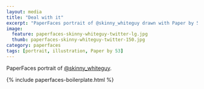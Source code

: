 ```yaml
---
layout: media
title: "Deal with it"
excerpt: "PaperFaces portrait of @skinny_whiteguy drawn with Paper by 53 on an iPad."
image: 
  feature: paperfaces-skinny-whiteguy-twitter-lg.jpg
  thumb: paperfaces-skinny-whiteguy-twitter-150.jpg
category: paperfaces
tags: [portrait, illustration, Paper by 53]
---
```


PaperFaces portrait of [@skinny_whiteguy](http://twitter.com/skinny_whiteguy).

{% include paperfaces-boilerplate.html %}
